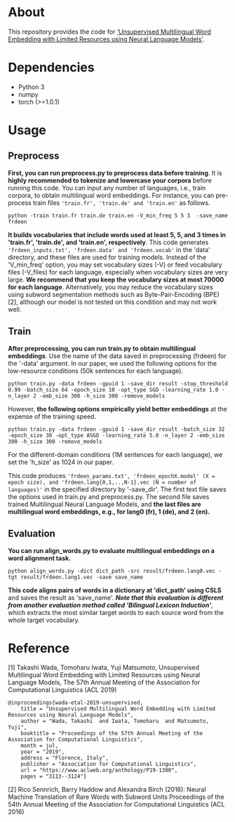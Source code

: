 # About
This repository provides the code for [‘Unsupervised Multilingual Word Embedding with Limited Resources using Neural Language Models’](https://www.aclweb.org/anthology/P19-1300). 
# Dependencies
* Python 3
* numpy
* torch (>=1.0.1)

# Usage

## Preprocess
**First, you can run preprocess.py to preprocess data before training**. It is **highly recommended to tokenize and lowercase your corpora** before running this code. You can input any number of languages, i.e., train corpora, to obtain multilingual word embeddings. For instance, you can pre-process train files `'train.fr', 'train.de' and 'train.en'` as follows. 

```
python -train train.fr train.de train.en -V_min_freq 5 5 3  -save_name frdeen
```

**It builds vocabularies that include words used at least 5, 5, and 3 times in 'train.fr', 'train.de', and 'train.en', respectively**. This code generates `'frdeen_inputs.txt', 'frdeen.data' and 'frdeen.vocab'` in the 'data' directory, and these files are used for training models. Instead of the 'V_min_freq' option, you may set vocabulary sizes (-V) or feed vocabulary files (-V_files) for each language, especially when vocabulary sizes are very large. **We recommend that you keep the vocabulary sizes at most 70000 for each language**. Alternatively, you may reduce the vocabulary sizes using subword segmentation methods such as Byte-Pair-Encoding (BPE) [2], although our model is not tested on this condition and may not work well. 

## Train
**After preprocessing, you can run train.py to obtain multilingual embeddings**. Use the name of the data saved in preprocessing (frdeen) for the '-data' argument. In our paper, we used the following options for the low-resource conditions (50k sentences for each language). 

```
python train.py -data frdeen -gpuid 1 -save_dir result -stop_threshold 0.99 -batch_size 64 -epoch_size 10 -opt_type SGD -learning_rate 1.0 -n_layer 2 -emb_size 300 -h_size 300 -remove_models
```

However, **the following options empirically yield better embeddings** at the expense of the training speed.

```
python train.py -data frdeen -gpuid 1 -save_dir result -batch_size 32 -epoch_size 30 -opt_type ASGD -learning_rate 5.0 -n_layer 2 -emb_size 300 -h_size 300 -remove_models 
```

For the different-domain conditions (1M sentences for each language), we set the 'h_size' as 1024 in our paper. 
 

This code produces `'frdeen_params.txt', 'frdeen_epochX.model' (X = epoch size), and 'frdeen.lang{0,1,..,N-1}.vec (N = number of languages)'` in the specified directory by '-save_dir'. The first text file saves the options used in train.py and preprocess.py. The second file saves trained Multilingual Neural Language Models, and **the last files are multilingual word embeddings, e.g., for lang0 (fr), 1 (de), and 2 (en).**


## Evaluation

**You can run align_words.py to evaluate multilingual embeddings on a word alignment task.**

```
python align_words.py -dict dict_path -src result/frdeen.lang0.vec -tgt result/frdeen.lang1.vec -save save_name
```

**This code aligns pairs of words in a dictionary at 'dict_path' using CSLS** and saves the result as 'save_name'. **_Note that this evaluation is different from another evaluation method called 'Bilingual Lexicon Induction'_**, which extracts the most similar target words to each source word from the whole target vocabulary. 


# Reference
[1] Takashi Wada, Tomoharu Iwata, Yuji Matsumoto, Unsupervised Multilingual Word Embedding with Limited Resources using Neural Language Models, The 57th Annual Meeting of the Association for Computational Linguistics (ACL 2019)
```
@inproceedings{wada-etal-2019-unsupervised,
    title = "Unsupervised Multilingual Word Embedding with Limited Resources using Neural Language Models",
    author = "Wada, Takashi  and Iwata, Tomoharu  and Matsumoto, Yuji",
    booktitle = "Proceedings of the 57th Annual Meeting of the Association for Computational Linguistics",
    month = jul,
    year = "2019",
    address = "Florence, Italy",
    publisher = "Association for Computational Linguistics",
    url = "https://www.aclweb.org/anthology/P19-1300",
    pages = "3113--3124"}
 ```
[2] Rico Sennrich, Barry Haddow and Alexandra Birch (2016): Neural Machine Translation of Rare Words with Subword Units Proceedings of the 54th Annual Meeting of the Association for Computational Linguistics (ACL 2016)